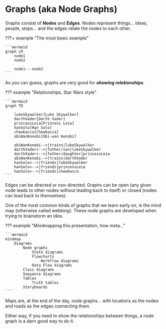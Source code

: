 # Graphs (aka Node Graphs)

Graphs consist of **Nodes** and **Edges**. Nodes represent things... ideas, people, steps... and the edges relate the
nodes to each other. 

???+ example "The most basic example"

    ```mermaid
    graph LR
        node1
        node2
        
        node1---node2
    ```

As you can guess, graphs are very good for ***showing relationships***.

??? example "Relationships, Star Wars style"

    ```mermaid
    graph TD

        lukeSkywalker[Luke Skywalker]
        darthVader[Darth Vader]
        princessLeia[Princess Leia]
        hanSolo[Han Solo]
        chewbacca[Chewbacca]
        obiWanKenobi[Obi-wan Kenobi]

        obiWanKenobi-->|trains|lukeSkywalker
        darthVader<-->|father/son|lukeSkywalker
        darthVader<-->|father/daughter|princessLeia
        obiWanKenobi-->|trains|darthVader
        hanSolo<-->|friends|lukeSkywalker
        hanSolo<-->|friends|princessLeia
        hanSolo<-->|friends|chewbacca
    ```

Edges can be directed or non-directed. Graphs can be open (any given node leads to other nodes without leading back to 
itself) or closed (nodes can lead back to themselves).

One of the most common kinds of graphs that we learn early on, is the mind map (otherwise called webbing). These node
graphs are developed when trying to brainstorm an idea.

??? example "Mindmapping this presentation, how meta..."

    ```mermaid
    mindmap
        Diagrams
            Node graphs
                State diagrams
                Flowcharts
                    Workflow diagrams
                Data Flow diagrams
            Class diagrams
            Sequence diagrams
            Tables
                Truth tables
            Storyboards
    ```

Maps are, at the end of the day, node graphs... with locations as the nodes and roads as the edges connecting them.

Either way, if you need to show the relationships between things, a node graph is a darn good way to do it.